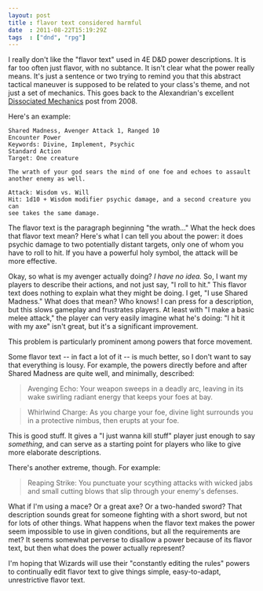 ```yaml
---
layout: post
title : flavor text considered harmful
date  : 2011-08-22T15:19:29Z
tags  : ["dnd", "rpg"]
---
```

I really don't like the "flavor text" used in 4E D&D power descriptions.  It is
far too often just flavor, with no subtance.  It isn't clear what the power
really means.  It's just a sentence or two trying to remind you that this
abstract tactical maneuver is supposed to be related to your class's theme, and
not just a set of mechanics.  This goes back to the Alexandrian's excellent
[Dissociated
Mechanics](http://thealexandrian.net/creations/misc/dissociated-mechanics.html)
post from 2008.

Here's an example:

    Shared Madness, Avenger Attack 1, Ranged 10
    Encounter Power
    Keywords: Divine, Implement, Psychic
    Standard Action
    Target: One creature

    The wrath of your god sears the mind of one foe and echoes to assault
    another enemy as well.

    Attack: Wisdom vs. Will
    Hit: 1d10 + Wisdom modifier psychic damage, and a second creature you can
    see takes the same damage.

The flavor text is the paragraph beginning "the wrath…"  What the heck does
that flavor text mean?  Here's what I can tell you about the power:  it does
psychic damage to two potentially distant targets, only one of whom you have to
roll to hit.  If you have a powerful holy symbol, the attack will be more
effective.

Okay, so what is my avenger actually doing?  *I have no idea.*  So, I want my
players to describe their actions, and not just say, "I roll to hit."  This
flavor text does nothing to explain what they might be doing.  I get, "I use
Shared Madness."  What does that mean?  Who knows!  I can press for a
description, but this slows gameplay and frustrates players.  At least with "I
make a basic melee attack," the player can very easily imagine what he's doing:
"I hit it with my axe" isn't great, but it's a significant improvement.

This problem is particularly prominent among powers that force movement.

Some flavor text -- in fact a lot of it -- is much better, so I don't want to
say that everything is lousy.  For example, the powers directly before and
after Shared Madness are quite well, and minimally, described:

> Avenging Echo: Your weapon sweeps in a deadly arc, leaving in its wake
> swirling radiant energy that keeps your foes at bay.

> Whirlwind Charge: As you charge your foe, divine light surrounds you in a
> protective nimbus, then erupts at your foe.

This is good stuff.  It gives a "I just wanna kill stuff" player just enough to
say *something*, and can serve as a starting point for players who like to give more elaborate descriptions.

There's another extreme, though.  For example:

> Reaping Strike:  You punctuate your scything attacks with wicked jabs and
> small cutting blows that slip through your enemy's defenses.

What if I'm using a mace?  Or a great axe?  Or a two-handed sword?  That
description sounds great for someone fighting with a short sword, but not for
lots of other things.  What happens when the flavor text makes the power seem
impossible to use in given conditions, but all the requirements are met?  It
seems somewhat perverse to disallow a power because of its flavor text, but
then what does the power actually represent?

I'm hoping that Wizards will use their "constantly editing the rules" powers to
continually edit flavor text to give things simple, easy-to-adapt,
unrestrictive flavor text.

